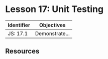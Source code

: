 # Lesson 17: Unit Testing

Identifier   | Objectives
-------------|------------
JS: 17.1     | Demonstrate...

## Resources
